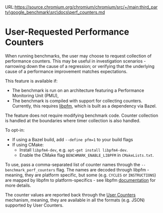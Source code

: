 URL:https://source.chromium.org/chromium/chromium/src/+/main:third_party\google_benchmark\src\docs\perf_counters.md
<a name="perf-counters" />

# User-Requested Performance Counters

When running benchmarks, the user may choose to request collection of
performance counters. This may be useful in investigation scenarios - narrowing
down the cause of a regression; or verifying that the underlying cause of a
performance improvement matches expectations.

This feature is available if:

* The benchmark is run on an architecture featuring a Performance Monitoring
  Unit (PMU),
* The benchmark is compiled with support for collecting counters. Currently,
  this requires [libpfm](http://perfmon2.sourceforge.net/), which is built as a
  dependency via Bazel.

The feature does not require modifying benchmark code. Counter collection is
handled at the boundaries where timer collection is also handled. 

To opt-in:
* If using a Bazel build, add `--define pfm=1` to your build flags
* If using CMake:
  * Install `libpfm4-dev`, e.g. `apt-get install libpfm4-dev`.
  * Enable the CMake flag `BENCHMARK_ENABLE_LIBPFM` in `CMakeLists.txt`.

To use, pass a comma-separated list of counter names through the
`--benchmark_perf_counters` flag. The names are decoded through libpfm - meaning,
they are platform specific, but some (e.g. `CYCLES` or `INSTRUCTIONS`) are
mapped by libpfm to platform-specifics - see libpfm
[documentation](http://perfmon2.sourceforge.net/docs.html) for more details.

The counter values are reported back through the [User Counters](../README.md#custom-counters)
mechanism, meaning, they are available in all the formats (e.g. JSON) supported
by User Counters.
